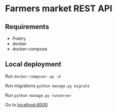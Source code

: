 # Farmers market REST API

## Requirements

- Poetry
- docker
- docker-compose

## Local deployment

Run `docker-composer up -d`

Run migrations `python manage.py migrate`

Run `python manage.py runserver`

Go to [localhost:8000](http://localhost:8000)